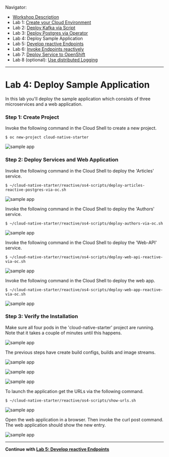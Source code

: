 Navigator:
* [Workshop Description](https://ibm.github.io/workshop-quarkus-openshift-reactive-endpoints/)
* Lab 1: [Create your Cloud Environment](lab1.md)
* Lab 2: [Deploy Kafka via Script](lab2.md)
* Lab 3: [Deploy Postgres via Operator](lab3.md)
* Lab 4: Deploy Sample Application
* Lab 5: [Develop reactive Endpoints](lab5.md)
* Lab 6: [Invoke Endpoints reactively](lab6.md)
* Lab 7: [Deploy Service to OpenShift](lab7.md)
* Lab 8 (optional): [Use distributed Logging](lab8.md)

---

# Lab 4: Deploy Sample Application

In this lab you'll deploy the sample application which consists of three microservices and a web application.

### Step 1: Create Project

Invoke the following command in the Cloud Shell to create a new project.

```
$ oc new-project cloud-native-starter
```

![sample app](../images/deploy-app0.png)

### Step 2: Deploy Services and Web Application

Invoke the following command in the Cloud Shell to deploy the 'Articles' service.

```
$ ~/cloud-native-starter/reactive/os4-scripts/deploy-articles-reactive-postgres-via-oc.sh
```

![sample app](../images/deploy-app1.png)

Invoke the following command in the Cloud Shell to deploy the 'Authors' service.

```
$ ~/cloud-native-starter/reactive/os4-scripts/deploy-authors-via-oc.sh
```

![sample app](../images/deploy-app2.png)

Invoke the following command in the Cloud Shell to deploy the 'Web-API' service.

```
$ ~/cloud-native-starter/reactive/os4-scripts/deploy-web-api-reactive-via-oc.sh
```

![sample app](../images/deploy-app3.png)

Invoke the following command in the Cloud Shell to deploy the web app.

```
$ ~/cloud-native-starter/reactive/os4-scripts/deploy-web-app-reactive-via-oc.sh
```

![sample app](../images/deploy-app4.png)

### Step 3: Verify the Installation 

Make sure all four pods in the 'cloud-native-starter' project are running. Note that it takes a couple of minutes until this happens.

![sample app](../images/verify-app1.png)

The previous steps have create build configs, builds and image streams.

![sample app](../images/verify-app2.png)

![sample app](../images/verify-app3.png)

![sample app](../images/verify-app4.png)

To launch the application get the URLs via the following command.

```
$ ~/cloud-native-starter/reactive/os4-scripts/show-urls.sh
```

![sample app](../images/verify-app5.png)

Open the web application in a browser. Then invoke the curl post command. The web application should show the new entry.

![sample app](../images/verify-app6.png)

---

__Continue with [Lab 5: Develop reactive Endpoints](lab5.md)__
